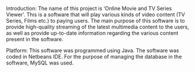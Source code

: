 Introduction: The name of this project is ‘Online Movie and TV Series Viewer’. This is a
software that will play various kinds of video content (TV Series, Films etc.) to paying users. The
main purpose of this software is to provide high-quality streaming of the latest multimedia
content to the users, as well as provide up-to-date information regarding the various content
present in the software.


Platform: This software was programmed using Java. The software was coded in Netbeans
IDE. For the purpose of managing the database in the software, MySQL was used.